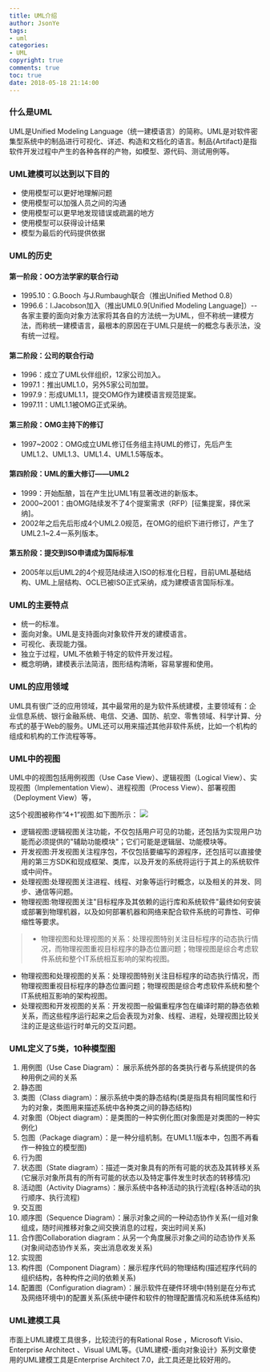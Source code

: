 ```yaml
---
title: UML介绍
author: JsonYe
tags:
- uml
categories:
- UML
copyright: true
comments: true
toc: true
date: 2018-05-18 21:14:00   
---
```

### 什么是UML
UML是Unified Modeling Language（统一建模语言）的简称。UML是对软件密集型系统中的制品进行可视化、详述、构造和文档化的语言。制品{Artifact}是指软件开发过程中产生的各种各样的产物，如模型、源代码、测试用例等。

### UML建模可以达到以下目的
- 使用模型可以更好地理解问题
- 使用模型可以加强人员之间的沟通
- 使用模型可以更早地发现错误或疏漏的地方
- 使用模型可以获得设计结果
- 模型为最后的代码提供依据

### UML的历史
#### 第一阶段：OO方法学家的联合行动
- 1995.10：G.Booch 与J.Rumbaugh联合（推出Unified Method 0.8）
- 1996.6：I.Jacobson加入（推出UML0.9[Unified Modeling Language]）--各家主要的面向对象方法家将其各自的方法统一为UML，但不称统一建模方法，而称统一建模语言，最根本的原因在于UML只是统一的概念与表示法，没有统一过程。

#### 第二阶段：公司的联合行动
- 1996：成立了UML伙伴组织，12家公司加入。
- 1997.1：推出UML1.0，另外5家公司加盟。
- 1997.9：形成UML1.1，提交OMG作为建模语言规范提案。
- 1997.11：UML1.1被OMG正式采纳。

#### 第三阶段：OMG主持下的修订
- 1997~2002：OMG成立UML修订任务组主持UML的修订，先后产生UML1.2、UML1.3、UML1.4、UML1.5等版本。

#### 第四阶段：UML的重大修订——UML2
- 1999：开始酝酿，旨在产生比UML1有显著改进的新版本。
- 2000~2001：由OMG陆续发不了4个提案需求（RFP）[征集提案，择优采纳]。
- 2002年之后先后形成4个UML2.0规范，在OMG的组织下进行修订，产生了UML2.1~2.4一系列版本。

#### 第五阶段：提交到ISO申请成为国际标准
- 2005年以后UML2的4个规范陆续进入ISO的标准化日程，目前UML基础结构、UML上层结构、OCL已被ISO正式采纳，成为建模语言国际标准。

### UML的主要特点
- 统一的标准。
- 面向对象。UML是支持面向对象软件开发的建模语言。
- 可视化、表现能力强。
- 独立于过程，UML不依赖于特定的软件开发过程。
- 概念明确，建模表示法简洁，图形结构清晰，容易掌握和使用。

### UML的应用领域
UML具有很广泛的应用领域，其中最常用的是为软件系统建模，主要领域有：企业信息系统、银行金融系统、电信、交通、国防、航空、零售领域、科学计算、分布式的基于Web的服务。UML还可以用来描述其他非软件系统，比如一个机构的组成和机构的工作流程等等。

### UML中的视图
UML中的视图包括用例视图（Use Case View）、逻辑视图（Logical View）、实现视图（Implementation View）、进程视图（Process View）、部署视图（Deployment View）等，

这5个视图被称作”4+1”视图.如下图所示：
![](/image/uml_view.jpg)
- 逻辑视图:逻辑视图关注功能，不仅包括用户可见的功能，还包括为实现用户功能而必须提供的"辅助功能模块"；它们可能是逻辑层、功能模块等。
- 开发视图:开发视图关注程序包，不仅包括要编写的源程序，还包括可以直接使用的第三方SDK和现成框架、类库，以及开发的系统将运行于其上的系统软件或中间件。
- 处理视图:处理视图关注进程、线程、对象等运行时概念，以及相关的并发、同步、通信等问题。
- 物理视图:物理视图关注"目标程序及其依赖的运行库和系统软件"最终如何安装或部署到物理机器，以及如何部署机器和网络来配合软件系统的可靠性、可伸缩性等要求。

>- 物理视图和处理视图的关系：处理视图特别关注目标程序的动态执行情况，而物理视图重视目标程序的静态位置问题；物理视图是综合考虑软件系统和整个IT系统相互影响的架构视图。
- 物理视图和处理视图的关系：处理视图特别关注目标程序的动态执行情况，而物理视图重视目标程序的静态位置问题；物理视图是综合考虑软件系统和整个IT系统相互影响的架构视图。
- 处理视图和开发视图的关系：开发视图一般偏重程序包在编译时期的静态依赖关系，而这些程序运行起来之后会表现为对象、线程、进程，处理视图比较关注的正是这些运行时单元的交互问题。

### UML定义了5类，10种模型图
1. 用例图（Use Case Diagram）： 展示系统外部的各类执行者与系统提供的各种用例之间的关系
1. 静态图
  1. 类图（Class diagram）：展示系统中类的静态结构(类是指具有相同属性和行为的对象，类图用来描述系统中各种类之间的静态结构)
  1. 对象图（Object diagram）：是类图的一种实例化图(对象图是对类图的一种实例化)
  1. 包图（Package diagram）：是一种分组机制。在UML1.1版本中，包图不再看作一种独立的模型图)
1. 行为图
  1. 状态图（State diagram）：描述一类对象具有的所有可能的状态及其转移关系(它展示对象所具有的所有可能的状态以及特定事件发生时状态的转移情况)
  1. 活动图（Activity Diagrams）：展示系统中各种活动的执行流程(各种活动的执行顺序、执行流程)
1. 交互图
  1. 顺序图（Sequence Diagram）：展示对象之间的一种动态协作关系(一组对象组成，随时间推移对象之间交换消息的过程，突出时间关系)
  1. 合作图Collaboration diagram：从另一个角度展示对象之间的动态协作关系(对象间动态协作关系，突出消息收发关系)
1. 实现图
  1. 构件图（Component Diagram）：展示程序代码的物理结构(描述程序代码的组织结构，各种构件之间的依赖关系)
  1. 配置图（Configuration diagram）：展示软件在硬件环境中(特别是在分布式及网络环境中)的配置关系(系统中硬件和软件的物理配置情况和系统体系结构)

### UML建模工具
市面上UML建模工具很多，比较流行的有Rational Rose ，Microsoft Visio、Enterprise Architect 、Visual UML等。《UML建模-面向对象设计》系列文章使用的UML建模工具是Enterprise Architect 7.0，此工具还是比较好用的。
